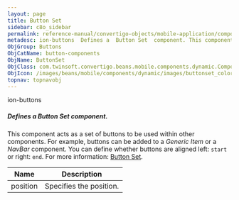 ```yaml
---
layout: page
title: Button Set
sidebar: c8o_sidebar
permalink: reference-manual/convertigo-objects/mobile-application/components/button-components/button-set/
metadesc: ion-buttons  Defines a  Button Set  component. This component acts as a set of buttons to be used within other components. For example, buttons can be
ObjGroup: Buttons
ObjCatName: button-components
ObjName: ButtonSet
ObjClass: com.twinsoft.convertigo.beans.mobile.components.dynamic.ComponentManager$1
ObjIcon: /images/beans/mobile/components/dynamic/images/buttonset_color_32x32.png
topnav: topnavobj
---
```

ion-buttons
##### Defines a <i>Button Set</i> component.
This component acts as a set of buttons to be used within other components.
For example, buttons can be added to a <i>Generic Item</i> or a <i>NavBar</i> component.
You can define whether buttons are aligned left: <code>start</code> or right: <code>end</code>.
 For more information: <a href='https://ionicframework.com/docs/v3/components/#buttons-in-components' target='_blank'>Button Set</a>.

Name | Description 
--- | ---
position | Specifies the position.

